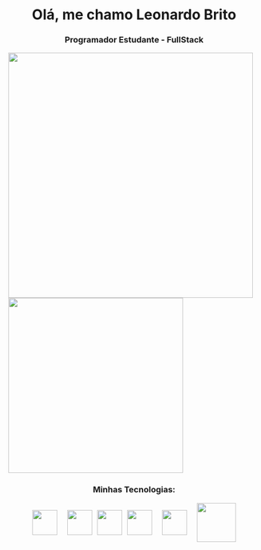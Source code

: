 <!--

LINK PARA GERAR UM README

https://rahuldkjain.github.io/gh-profile-readme-generator/

### 🖖 Olá, me chamo Leonardo Brito 

<br>

- FERRAMENTAS E TECNOLOGIAS
---

- ESTUDANDO 
---

- PROJETOS PESSOAIS 
---
--> 

<h1 align="center">Olá, me chamo Leonardo Brito</h1>
<h3 align="center">Programador Estudante - FullStack</h3>


<!--
<h3 align="left" style="display: inline-block; margin-right: 10px;">Connect with me:</h3> 
<p align="left" style="display: inline-block;">
<a href="https://instagram.com/sr.leonardo27" target="blank">
<img align="center" src="https://raw.githubusercontent.com/rahuldkjain/github-profile-readme-generator/master/src/images/icons/Social/instagram.svg" alt="sr.leonardo27" height="30" width="40" />
</a>
</p>
-->

<div>

  <a href="https://github.com/LeonardoBrito-XLBR/github-readme-stats">
    <img width=490 align="center" src="https://github-readme-stats.vercel.app/api?username=LeonardoBrito-XLBR&theme=vision-friendly-dark" />
  </a>
  <a href="https://github.com/LeonardoBrito-XLBR/convoychat">
    <img width=350 align="center" src="https://github-readme-stats.vercel.app/api/top-langs?username=LeonardoBrito-XLBR&layout=compact&langs_count=8&card_width=300&theme=vision-friendly-dark" />
  </a>
  
</div>



<!-- LOCAL ONDE VOU COLOCAR MINHA TECNOLOGIAS -->
<!-- <img src="" height="50" style="margin: 0 10px;"> -->

<h3 style="text-align: center;">Minhas Tecnologias:</h3>
<div style="display: flex; justify-content: center; align-items: center;">
  <img src="https://upload.wikimedia.org/wikipedia/commons/thumb/6/61/HTML5_logo_and_wordmark.svg/512px-HTML5_logo_and_wordmark.svg.png" height="50" style="margin: 0 10px;">
  <img src="https://brandslogos.com/wp-content/uploads/images/css-logo.png" height="50" style="margin: 0 10px;">
  <img src="https://upload.wikimedia.org/wikipedia/commons/thumb/9/99/Unofficial_JavaScript_logo_2.svg/640px-Unofficial_JavaScript_logo_2.svg.png" height="50" style="margin": 0 10px;">
  <img src="https://i.pinimg.com/originals/82/a2/18/82a2188c985ce75402ae44fc43fe7e5e.png" height="50" style="margin: 0 10px;">
  <img src="https://butecotecnologico.com.br/images/wp-content/uploads/2014/11/Git-Icon-1788C.png" height="50" style="margin: 0 10px;">
  <img src="https://brandslogos.com/wp-content/uploads/images/large/java-logo-1.png" height="78" style="margin: 0 10px;">
  
</div>

